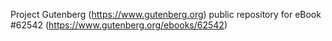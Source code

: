 Project Gutenberg (https://www.gutenberg.org) public repository for eBook #62542 (https://www.gutenberg.org/ebooks/62542)
